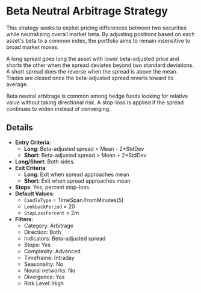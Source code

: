 # Beta Neutral Arbitrage Strategy

This strategy seeks to exploit pricing differences between two securities while neutralizing overall market beta. By adjusting positions based on each asset's beta to a common index, the portfolio aims to remain insensitive to broad market moves.

A long spread goes long the asset with lower beta-adjusted price and shorts the other when the spread deviates beyond two standard deviations. A short spread does the reverse when the spread is above the mean. Trades are closed once the beta-adjusted spread reverts toward its average.

Beta neutral arbitrage is common among hedge funds looking for relative value without taking directional risk. A stop-loss is applied if the spread continues to widen instead of converging.

## Details
- **Entry Criteria**:
  - **Long**: Beta-adjusted spread < Mean - 2*StdDev
  - **Short**: Beta-adjusted spread > Mean + 2*StdDev
- **Long/Short**: Both sides.
- **Exit Criteria**:
  - **Long**: Exit when spread approaches mean
  - **Short**: Exit when spread approaches mean
- **Stops**: Yes, percent stop-loss.
- **Default Values**:
  - `CandleType` = TimeSpan.FromMinutes(5)
  - `LookbackPeriod` = 20
  - `StopLossPercent` = 2m
- **Filters**:
  - Category: Arbitrage
  - Direction: Both
  - Indicators: Beta-adjusted spread
  - Stops: Yes
  - Complexity: Advanced
  - Timeframe: Intraday
  - Seasonality: No
  - Neural networks: No
  - Divergence: Yes
  - Risk Level: High
